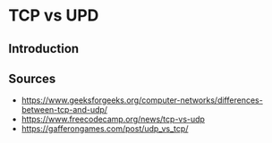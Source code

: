 # TCP vs UPD

## Introduction



## Sources
- https://www.geeksforgeeks.org/computer-networks/differences-between-tcp-and-udp/
- https://www.freecodecamp.org/news/tcp-vs-udp
- https://gafferongames.com/post/udp_vs_tcp/